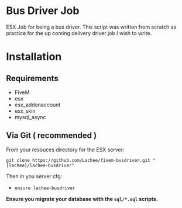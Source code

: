 # Bus Driver Job
ESX Job for being a bus driver.
This script was written from scratch as practice for the up coming delivery driver job I wish to write.


# Installation
## Requirements
- FiveM
- esx
- esx_addonaccount
- esx_skin
- mysql_async

## Via Git ( recommended )
From your resouces directory for the ESX server:
```
git clone https://github.com/Lachee/fivem-busdriver.git "[lachee]/lachee-busdriver"
```

Then in you server cfg:
- `ensure lachee-busdriver`

**Ensure you migrate your database with the `sql/*.sql` scripts.**